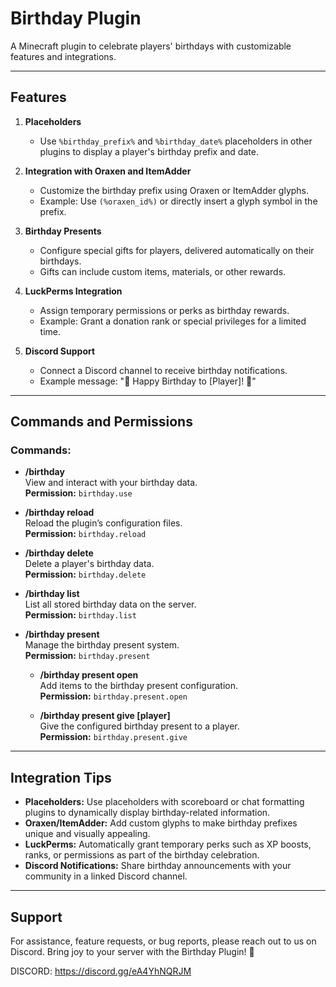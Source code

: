 # Birthday Plugin

A Minecraft plugin to celebrate players' birthdays with customizable features and integrations.

---

## Features

1. **Placeholders**  
   - Use `%birthday_prefix%` and `%birthday_date%` placeholders in other plugins to display a player's birthday prefix and date.

2. **Integration with Oraxen and ItemAdder**  
   - Customize the birthday prefix using Oraxen or ItemAdder glyphs.  
   - Example: Use `(%oraxen_id%)` or directly insert a glyph symbol in the prefix.

3. **Birthday Presents**  
   - Configure special gifts for players, delivered automatically on their birthdays.  
   - Gifts can include custom items, materials, or other rewards.

4. **LuckPerms Integration**  
   - Assign temporary permissions or perks as birthday rewards.  
   - Example: Grant a donation rank or special privileges for a limited time.

5. **Discord Support**  
   - Connect a Discord channel to receive birthday notifications.  
   - Example message: "🎉 Happy Birthday to [Player]! 🎂"

---

## Commands and Permissions

### Commands:
- **/birthday**  
  View and interact with your birthday data.  
  **Permission:** `birthday.use`  

- **/birthday reload**  
  Reload the plugin’s configuration files.  
  **Permission:** `birthday.reload`  

- **/birthday delete**  
  Delete a player's birthday data.  
  **Permission:** `birthday.delete`  

- **/birthday list**  
  List all stored birthday data on the server.  
  **Permission:** `birthday.list`  

- **/birthday present**  
  Manage the birthday present system.  
  **Permission:** `birthday.present`  

  - **/birthday present open**  
    Add items to the birthday present configuration.  
    **Permission:** `birthday.present.open`  

  - **/birthday present give [player]**  
    Give the configured birthday present to a player.  
    **Permission:** `birthday.present.give`  

---

## Integration Tips

- **Placeholders:** Use placeholders with scoreboard or chat formatting plugins to dynamically display birthday-related information.  
- **Oraxen/ItemAdder:** Add custom glyphs to make birthday prefixes unique and visually appealing.  
- **LuckPerms:** Automatically grant temporary perks such as XP boosts, ranks, or permissions as part of the birthday celebration.  
- **Discord Notifications:** Share birthday announcements with your community in a linked Discord channel.

---

## Support

For assistance, feature requests, or bug reports, please reach out to us on Discord. Bring joy to your server with the Birthday Plugin! 🎉


DISCORD: https://discord.gg/eA4YhNQRJM
